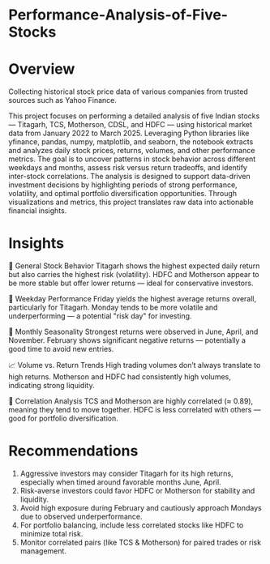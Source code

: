 # Performance-Analysis-of-Five-Stocks
# Overview
Collecting historical stock price data of various companies from trusted sources such as Yahoo Finance.

This project focuses on performing a detailed analysis of five Indian stocks — Titagarh, TCS, Motherson, CDSL, and HDFC — using historical market data from January 2022 to March 2025. Leveraging Python libraries like yfinance, pandas, numpy, matplotlib, and seaborn, the notebook extracts and analyzes daily stock prices, returns, volumes, and other performance metrics. The goal is to uncover patterns in stock behavior across different weekdays and months, assess risk versus return tradeoffs, and identify inter-stock correlations.
The analysis is designed to support data-driven investment decisions by highlighting periods of strong performance, volatility, and optimal portfolio diversification opportunities. Through visualizations and metrics, this project translates raw data into actionable financial insights.


# Insights
🧪 General Stock Behavior
Titagarh shows the highest expected daily return but also carries the highest risk (volatility).
HDFC and Motherson appear to be more stable but offer lower returns — ideal for conservative investors.

📅 Weekday Performance
Friday yields the highest average returns overall, particularly for Titagarh.
Monday tends to be more volatile and underperforming — a potential "risk day" for investing.

📆 Monthly Seasonality
Strongest returns were observed in June, April, and November.
February shows significant negative returns — potentially a good time to avoid new entries.

📈 Volume vs. Return Trends
High trading volumes don’t always translate to high returns.
Motherson and HDFC had consistently high volumes, indicating strong liquidity.

🔁 Correlation Analysis
TCS and Motherson are highly correlated (≈ 0.89), meaning they tend to move together.
HDFC is less correlated with others — good for portfolio diversification.






# Recommendations
1. Aggressive investors may consider Titagarh for its high returns, especially when timed around favorable months June, April.
2. Risk-averse investors could favor HDFC or Motherson for stability and liquidity.
3. Avoid high exposure during February and cautiously approach Mondays due to observed underperformance.
4. For portfolio balancing, include less correlated stocks like HDFC to minimize total risk.
5. Monitor correlated pairs (like TCS & Motherson) for paired trades or risk management.
